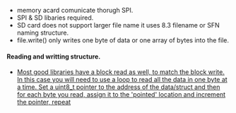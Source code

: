 - memory acard comunicate thorugh SPI.
- SPI & SD libaries required.
- SD card does not support larger file name it uses 8.3 filename or SFN naming structure.
- file.write() only writes one byte of data or one array of bytes into the file.
#### Reading and writting structure.

- [Most good libraries have a block read as well, to match the block write. In this case you will need to use a loop to read all the data in one byte at a time. Set a uint8_t pointer to the address of the data/struct and then for each byte you read, assign it to the 'pointed' location and increment the pointer, repeat][def]


[def]: https://forum.arduino.cc/t/reading-writing-struct-to-sd-card/187722/8